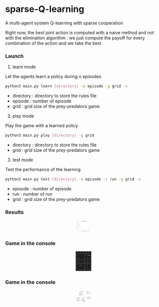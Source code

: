 # sparse-Q-learning
A multi-agent system Q-learning with sparse cooperation

Right now, the best joint action is computed with a naive method and not with the elimination algorithm : we just compute the payoff for every combination of the action and we take the best


### Launch

1. learn mode

Let the agents learn a policy during n episodes

```bash
python3 main.py learn [directory] -e episode -g grid -v
``` 

   * directory : directory to store the rules file
   * episode : number of episode
   * grid : grid size of the prey-predators game

2. play mode

Play the game with a learned policy

```bash
python3 main.py play [directory] -g grid
```

   * directory : directory to store the rules file
   * grid : grid size of the prey-predators game
  
3. test mode

Test the performance of the learning

```bash
python3 main.py test [directory] -e episode -r run -g grid -v
```
   * episode : number of episode
   * run : number of run
   * grid : grid size of the prey-predators game
  
### Results

<p align="center">
  <img src="https://github.com/amaurylekens/sparse-Q-learning/blob/master/images/result_4_4.png" style="width: 10%; height: 10%"/>
</p>

### Game in the console
<p align="center">
  <img src="https://github.com/amaurylekens/sparse-Q-learning/blob/master/images/game_console.png" style="width: 10%; height: 10%"/>
</p>

### Game in the console
<p align="center">
  <img src="https://github.com/amaurylekens/sparse-Q-learning/blob/master/images/class_diagram.png" style="width: 10%; height: 10%"/>
</p>

